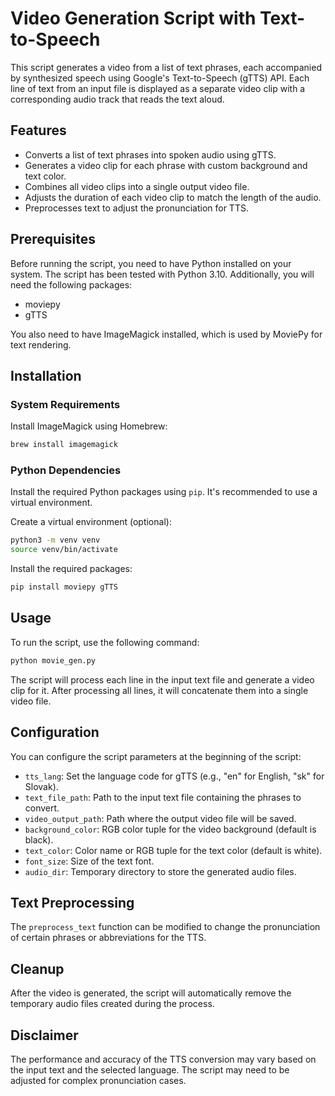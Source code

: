 # Video Generation Script with Text-to-Speech

This script generates a video from a list of text phrases, each accompanied by synthesized speech using Google's Text-to-Speech (gTTS) API. Each line of text from an input file is displayed as a separate video clip with a corresponding audio track that reads the text aloud.

## Features

- Converts a list of text phrases into spoken audio using gTTS.
- Generates a video clip for each phrase with custom background and text color.
- Combines all video clips into a single output video file.
- Adjusts the duration of each video clip to match the length of the audio.
- Preprocesses text to adjust the pronunciation for TTS.

## Prerequisites

Before running the script, you need to have Python installed on your system. The script has been tested with Python 3.10. Additionally, you will need the following packages:

- moviepy
- gTTS

You also need to have ImageMagick installed, which is used by MoviePy for text rendering.

## Installation

### System Requirements

Install ImageMagick using Homebrew:

```sh
brew install imagemagick
```

### Python Dependencies

Install the required Python packages using `pip`. It's recommended to use a virtual environment.

Create a virtual environment (optional):

```sh
python3 -m venv venv
source venv/bin/activate
```

Install the required packages:

```sh
pip install moviepy gTTS
```

## Usage

To run the script, use the following command:

```sh
python movie_gen.py
```

The script will process each line in the input text file and generate a video clip for it. After processing all lines, it will concatenate them into a single video file.

## Configuration

You can configure the script parameters at the beginning of the script:

- `tts_lang`: Set the language code for gTTS (e.g., "en" for English, "sk" for Slovak).
- `text_file_path`: Path to the input text file containing the phrases to convert.
- `video_output_path`: Path where the output video file will be saved.
- `background_color`: RGB color tuple for the video background (default is black).
- `text_color`: Color name or RGB tuple for the text color (default is white).
- `font_size`: Size of the text font.
- `audio_dir`: Temporary directory to store the generated audio files.

## Text Preprocessing

The `preprocess_text` function can be modified to change the pronunciation of certain phrases or abbreviations for the TTS.

## Cleanup

After the video is generated, the script will automatically remove the temporary audio files created during the process.

## Disclaimer

The performance and accuracy of the TTS conversion may vary based on the input text and the selected language. The script may need to be adjusted for complex pronunciation cases.
